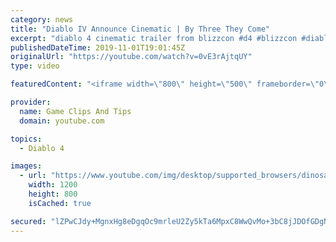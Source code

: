 ```yaml
---
category: news
title: "Diablo IV Announce Cinematic | By Three They Come"
excerpt: "diablo 4 cinematic trailer from blizzcon #d4 #blizzcon #diablo."
publishedDateTime: 2019-11-01T19:01:45Z
originalUrl: "https://youtube.com/watch?v=0vE3rAjtqUY"
type: video

featuredContent: "<iframe width=\"800\" height=\"500\" frameborder=\"0\" src=\"https://www.youtube.com/embed/0vE3rAjtqUY\" allow=\"accelerometer; autoplay; encrypted-media; gyroscope; picture-in-picture\" allowfullscreen></iframe>"

provider:
  name: Game Clips And Tips
  domain: youtube.com

topics:
  - Diablo 4

images:
  - url: "https://www.youtube.com/img/desktop/supported_browsers/dinosaur.png"
    width: 1200
    height: 800
    isCached: true

secured: "lZPwCJdy+MgnxHg8eDgqOc9mrleU2Zy5kTa6MpxC8WwQvMo+3bC8jJDOfGDgN+zSt02KT7squjjATsDczJQNLKDdlGmeSJKfhckz9qvE41ney8SaRJqLkrzW5oExUiUKwqzuv2kJ0VMixL8DTxdjbVBzpnWWlvvglJbJ+tiEl3swZHETO+/s7qeQ8unrI6tvv4Ay5ALHqyzTpPWCCLInT5A5vJfaZUPbHKY52LPou2CA8WK33t2gNvJAjQOCys/MTrpUiXU083QNGHuh4Od4epGMkmhpxqXTYfKt4Le2sY9NEXF/Vy/2X7FOsVyA2HJd+DXg4X3dGRn0cj+KUYAGub9s7xmXaAXblrp8Kln6xq5x1Vz81UKZCwgQY4QC2CpNgvh2wyRfUEKoMvhSf0WcoA==;K5Lb+n0FzPbVvyve41o67Q=="
---
```


